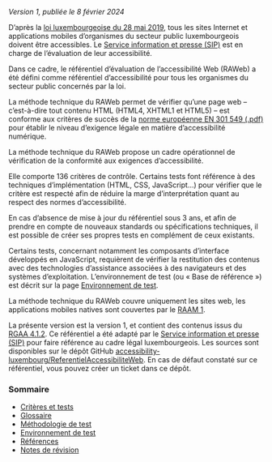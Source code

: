 *Version 1, publiée le 8 février 2024*

D’après la [loi luxembourgeoise du 28 mai 2019](http://legilux.public.lu/eli/etat/leg/loi/2019/05/28/a373/jo), tous les sites Internet et applications mobiles d’organismes du secteur public luxembourgeois doivent être accessibles. 
Le [Service information et presse (SIP)](https://sip.gouvernement.lu/) est en charge de l’évaluation de leur accessibilité.

Dans ce cadre, le référentiel d’évaluation de l’accessibilité Web (RAWeb) a été défini comme référentiel d’accessibilité pour tous les organismes du secteur public concernés par la loi.

La méthode technique du RAWeb permet de vérifier qu’une page web – c’est-à-dire tout contenu HTML (HTML4, XHTML1 et HTML5) – est conforme aux critères de succès de la [norme européenne EN 301 549 (.pdf)](https://www.etsi.org/deliver/etsi_en/301500_301599/301549/03.02.01_60/en_301549v030201p.pdf) pour établir le niveau d’exigence légale en matière d’accessibilité numérique.

La méthode technique du RAWeb propose un cadre opérationnel de vérification de la conformité aux exigences d’accessibilité.

Elle comporte 136 critères de contrôle. Certains tests font référence à des techniques d’implémentation (HTML, CSS, JavaScript…) pour vérifier que le critère est respecté afin de réduire la marge d’interprétation quant au respect des normes d’accessibilité.

En cas d’absence de mise à jour du référentiel sous 3 ans, et afin de prendre en compte de nouveaux standards ou spécifications techniques, il est possible de créer ses propres tests en complément de ceux existants.

Certains tests, concernant notamment les composants d’interface développés en JavaScript, requièrent de vérifier la restitution des contenus avec des technologies d’assistance associées à des navigateurs et des systèmes d’exploitation. L’environnement de test (ou « Base de référence ») est décrit sur la page [Environnement de test](environnement.html).

La méthode technique du RAWeb couvre uniquement les sites web, les applications mobiles natives sont couvertes par le [RAAM 1](../raam1/index.html).

La présente version est la version 1, et contient des contenus issus du [RGAA 4.1.2](https://accessibilite.numerique.gouv.fr/). Ce référentiel a été adapté par le [Service information et presse (SIP)](https://sip.gouvernement.lu/) pour faire référence au cadre légal luxembourgeois. Les sources sont disponibles sur le dépôt GitHub [accessibility-luxembourg/ReferentielAccessibiliteWeb](https://github.com/accessibility-luxembourg/ReferentielAccessibiliteWeb).
En cas de défaut constaté sur ce référentiel, vous pouvez créer un ticket dans ce dépôt. 

### Sommaire

  * [Critères et tests](criteres.html)
  * [Glossaire](glossaire.html)
  * [Méthodologie de test](methodo-test.html)
  * [Environnement de test](environnement.html)
  * [Références](references.html)
  * [Notes de révision](notes-revision.html)